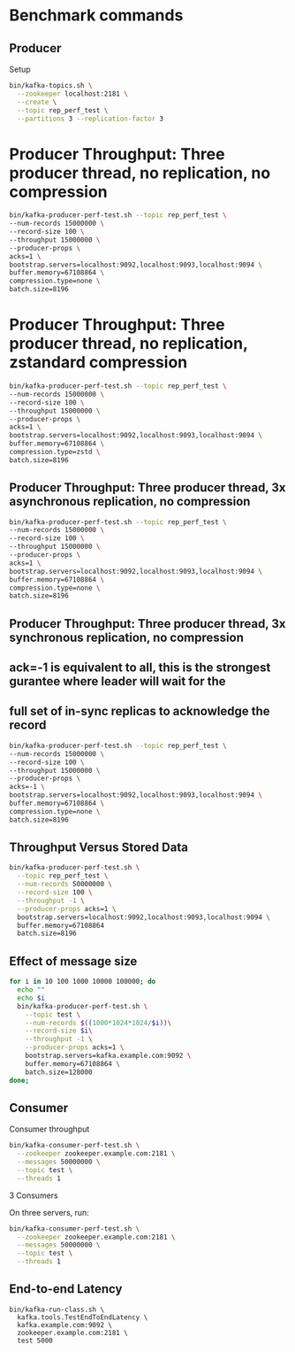 # Benchmark commands

## Producer

Setup

```sh
bin/kafka-topics.sh \
  --zookeeper localhost:2181 \
  --create \
  --topic rep_perf_test \
  --partitions 3 --replication-factor 3
```

# Producer Throughput: Three producer thread, no replication, no compression

```sh
bin/kafka-producer-perf-test.sh --topic rep_perf_test \
--num-records 15000000 \
--record-size 100 \
--throughput 15000000 \
--producer-props \
acks=1 \
bootstrap.servers=localhost:9092,localhost:9093,localhost:9094 \
buffer.memory=67108864 \
compression.type=none \
batch.size=8196
```

# Producer Throughput: Three producer thread, no replication, zstandard compression

```sh
bin/kafka-producer-perf-test.sh --topic rep_perf_test \
--num-records 15000000 \
--record-size 100 \
--throughput 15000000 \
--producer-props \
acks=1 \
bootstrap.servers=localhost:9092,localhost:9093,localhost:9094 \
buffer.memory=67108864 \
compression.type=zstd \
batch.size=8196
```

## Producer Throughput: Three producer thread, 3x asynchronous replication, no compression

```sh
bin/kafka-producer-perf-test.sh --topic rep_perf_test \
--num-records 15000000 \
--record-size 100 \
--throughput 15000000 \
--producer-props \
acks=1 \
bootstrap.servers=localhost:9092,localhost:9093,localhost:9094 \
buffer.memory=67108864 \
compression.type=none \
batch.size=8196
```

## Producer Throughput: Three producer thread, 3x synchronous replication, no compression
## ack=-1 is equivalent to all, this is the strongest gurantee where leader will wait for the 
## full set of in-sync replicas to acknowledge the record

```sh
bin/kafka-producer-perf-test.sh --topic rep_perf_test \
--num-records 15000000 \
--record-size 100 \
--throughput 15000000 \
--producer-props \
acks=-1 \
bootstrap.servers=localhost:9092,localhost:9093,localhost:9094 \
buffer.memory=67108864 \
compression.type=none \
batch.size=8196
```

## Throughput Versus Stored Data

```sh
bin/kafka-producer-perf-test.sh \
  --topic rep_perf_test \
  --num-records 50000000 \
  --record-size 100 \
  --throughput -1 \
  --producer-props acks=1 \
  bootstrap.servers=localhost:9092,localhost:9093,localhost:9094 \
  buffer.memory=67108864 
  batch.size=8196
```

## Effect of message size

```sh
for i in 10 100 1000 10000 100000; do
  echo ""
  echo $i
  bin/kafka-producer-perf-test.sh \
    --topic test \
    --num-records $((1000*1024*1024/$i))\
    --record-size $i\
    --throughput -1 \
    --producer-props acks=1 \
    bootstrap.servers=kafka.example.com:9092 \
    buffer.memory=67108864 \
    batch.size=128000
done;
```

## Consumer

Consumer throughput

```sh
bin/kafka-consumer-perf-test.sh \
  --zookeeper zookeeper.example.com:2181 \
  --messages 50000000 \
  --topic test \
  --threads 1
```

3 Consumers

On three servers, run:

```sh
bin/kafka-consumer-perf-test.sh \
  --zookeeper zookeeper.example.com:2181 \
  --messages 50000000 \
  --topic test \
  --threads 1
```

## End-to-end Latency

```
bin/kafka-run-class.sh \
  kafka.tools.TestEndToEndLatency \
  kafka.example.com:9092 \
  zookeeper.example.com:2181 \
  test 5000
```
